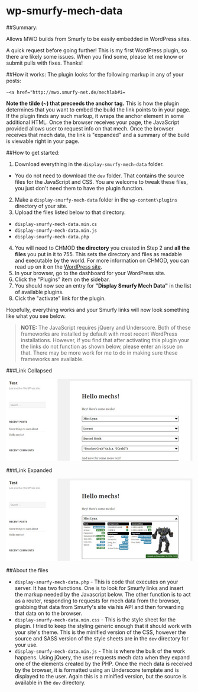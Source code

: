 # wp-smurfy-mech-data
##Summary:

Allows MWO builds from Smurfy to be easily embedded in WordPress sites.

A quick request before going further! This is my first WordPress plugin, so there are likely some issues. When you find some, please let me know or submit pulls with fixes. Thanks!

##How it works:
The plugin looks for the following markup in any of your posts:

    ~<a href="http://mwo.smurfy-net.de/mechlab#i=

**Note the tilde (~) that preceeds the anchor tag.** This is how the plugin determines that you want to embed the build the link points to in your page. If the plugin finds any such markup, it wraps the anchor element in some additional HTML. Once the browser receives your page, the JavaScript provided allows user to request info on that mech. Once the browser receives that mech data, the link is "expanded" and a summary of the build is viewable right in your page. 

##How to get started:

1. Download everything in the `display-smurfy-mech-data` folder.
  * You do not need to download the `dev` folder. That contains the source files for the JavaScript and CSS. You are welcome to tweak these files, you just don't need them to have the plugin function.
2. Make a `display-smurfy-mech-data` folder in the `wp-content\plugins` directory of your site.
3. Upload the files listed below to that directory.
  * `display-smurfy-mech-data.min.cs`
  * `display-smurfy-mech-data.min.js`
  * `display-smurfy-mech-data.php`
4. You will need to CHMOD **the directory** you created in Step 2 and **all the files** you put in it to 755. This sets the directory and files as readable and executable by the world. For more information on CHMOD, you can read up on it on the <a href="http://codex.wordpress.org/Changing_File_Permissions">WordPress site</a>.
5. In your browser, go to the dashboard for your WordPress site.
6. Click the "Plugins" item on the sidebar.
7. You should now see an entry for **"Display Smurfy Mech Data"** in the list of available plugins.
8. Cick the "activate" link for the plugin.

Hopefully, everything works and your Smurfy links will now look something like what you see below.

> **NOTE:** The JavaScript requires jQuery and Underscore. Both of these frameworks are installed by default with most recent WordPress installations. However, if you find that after activating this plugin your the links do not function as shown below, please enter an issue on that. There may be more work for me to do in making sure these frameworks are available. 

###Link Collapsed

![Collapsed Link](wp-smurfy-mech-data-collapsed.jpg?raw=true  "Collapsed")

###Link Expanded

![Expanded Link](wp-smurfy-mech-data-expanded.jpg?raw=true  "Expanded")

##About the files

* `display-smurfy-mech-data.php` - This is code that executes on your server. It has two functions. One is to look for Smurfy links and insert the markup needed by the Javascript below. The other function is to act as a router, responding to requests for mech data from the browser, grabbing that data from Smurfy's site via his API and then forwarding that data on to the browser.
* `display-smurfy-mech-data.min.css` - This is the style sheet for the plugin. I tried to keep the styling generic enough that it should work with your site's theme. This is the minified version of the CSS, however the source and SASS version of the style sheets are in the `dev` directory for your use.
* `display-smurfy-mech-data.min.js` - This is where the bulk of the work happens. Using jQuery, the user requests mech data when they expand one of the elements created by the PHP. Once the mech data is received by the browser, it is formatted using an Underscore template and is displayed to the user. Again this is a minified version, but the source is available in the `dev` directory.

